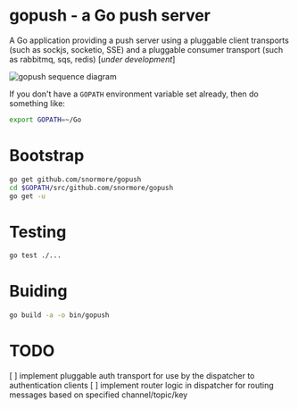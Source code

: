 gopush - a Go push server
======

A Go application providing a push server using a pluggable client transports (such as sockjs, socketio, SSE) and a pluggable consumer transport (such as rabbitmq, sqs, redis) [*under development*]

![gopush sequence diagram](https://raw.github.com/snormore/gopush/master/docs/gopush-sequence.png)

If you don't have a `GOPATH` environment variable set already, then do something like:
```sh
export GOPATH=~/Go
```

Bootstrap
=========
```sh
go get github.com/snormore/gopush
cd $GOPATH/src/github.com/snormore/gopush
go get -u
```

Testing
=======
```sh
go test ./...
```

Buiding
=======
```sh
go build -a -o bin/gopush
```

TODO
====
 [ ] implement pluggable auth transport for use by the dispatcher to authentication clients
 [ ] implement router logic in dispatcher for routing messages based on specified channel/topic/key
